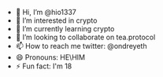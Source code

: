 - 👋 Hi, I’m @hio1337
- 👀 I’m interested in crypto
- 🌱 I’m currently learning crypto
- 💞️ I’m looking to collaborate on tea.protocol
- 📫 How to reach me twitter: @ondreyeth
- 😄 Pronouns: HE\HIM
- ⚡ Fun fact: I'm 18

<!---
hio1337/hio1337 is a ✨ special ✨ repository because its `README.md` (this file) appears on your GitHub profile.
You can click the Preview link to take a look at your changes.
--->
